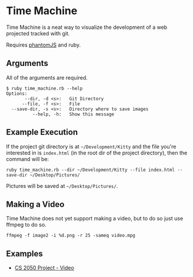 Time Machine
============
Time Machine is a neat way to visualize the development of a web projected tracked with git.

Requires [phantomJS](http://phantomjs.org/) and ruby.

Arguments
---------
All of the arguments are required.

```
$ ruby time_machine.rb --help
Options:
       --dir, -d <s>:   Git Directory
      --file, -f <s>:   File
  --save-dir, -s <s>:   Directory where to save images
          --help, -h:   Show this message
```

Example Execution
-----------------
If the project git directory is at `~/Development/Kitty` and the file you're interested in is `index.html` (in the root dir of the project directory), then the command will be:

`ruby time_machine.rb --dir ~/Development/Kitty --file index.html --save-dir ~/Desktop/Pictures/`

Pictures will be saved at `~/Desktop/Pictures/`.

Making a Video
--------------
Time Machine does not yet support making a video, but to do so just use ffmpeg to do so.

`ffmpeg -f image2 -i %d.png -r 25 -sameq video.mpg`

Examples
--------
* [CS 2050 Project - Video](http://www.youtube.com/watch?v=8XBaz0RBSEk)
